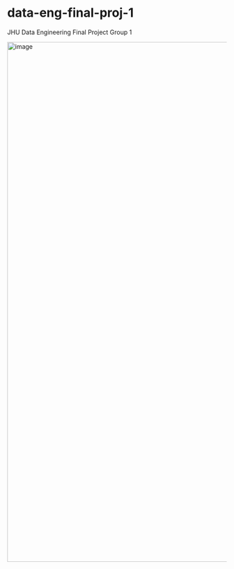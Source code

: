 # data-eng-final-proj-1
JHU Data Engineering Final Project Group 1

<img width="1193" alt="image" src="https://user-images.githubusercontent.com/43209173/236084028-644e3449-70a7-4478-b038-6a1332292aee.png">
